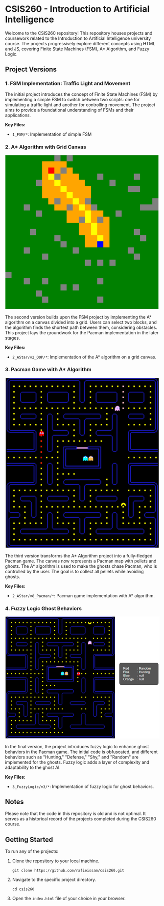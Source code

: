 # CSIS260 - Introduction to Artificial Intelligence

Welcome to the CSIS260 repository! This repository houses projects and coursework related to the Introduction to Artificial Intelligence university course. The projects progressively explore different concepts using HTML and JS, covering Finite State Machines (FSM), A* Algorithm, and Fuzzy Logic.

## Project Versions

### 1. FSM Implementation: Traffic Light and Movement

The initial project introduces the concept of Finite State Machines (FSM) by implementing a simple FSM to switch between two scripts: one for simulating a traffic light and another for controlling movement. The project aims to provide a foundational understanding of FSMs and their applications.

**Key Files:**
- `1_FSM/*`: Implementation of simple FSM

### 2. A* Algorithm with Grid Canvas

![A* Algorithm](readme_images/astar_algorithm.png)

The second version builds upon the FSM project by implementing the A* algorithm on a canvas divided into a grid. Users can select two blocks, and the algorithm finds the shortest path between them, considering obstacles. This project lays the groundwork for the Pacman implementation in the later stages.

**Key Files:**
- `2_AStar/v2_OOP/*`: Implementation of the A* algorithm on a grid canvas.

### 3. Pacman Game with A* Algorithm

![Pacman Game](readme_images/pacman_game.png)

The third version transforms the A* Algorithm project into a fully-fledged Pacman game. The canvas now represents a Pacman map with pellets and ghosts. The A* algorithm is used to make the ghosts chase Pacman, who is controlled by the user. The goal is to collect all pellets while avoiding ghosts.

**Key Files:**
- `2_AStar/v8_Pacman/*`: Pacman game implementation with A* algorithm.

### 4. Fuzzy Logic Ghost Behaviors

![Fuzzy Logic Ghosts](readme_images/fuzzy_logic_ghosts.png)

In the final version, the project introduces fuzzy logic to enhance ghost behaviors in the Pacman game. The initial code is obfuscated, and different behaviors such as "Hunting," "Defense," "Shy," and "Random" are implemented for the ghosts. Fuzzy logic adds a layer of complexity and adaptability to the ghost AI.

**Key Files:**
- `3_FuzzyLogic/v3/*`: Implementation of fuzzy logic for ghost behaviors.

## Notes

Please note that the code in this repository is old and is not optimal. It serves as a historical record of the projects completed during the CSIS260 course.

## Getting Started

To run any of the projects:

1. Clone the repository to your local machine.
   ```
   git clone https://github.com/rafieissam/csis260.git
   ```
2. Navigate to the specific project directory.
   ```
   cd csis260
   ```
3. Open the `index.html` file of your choice in your browser.
